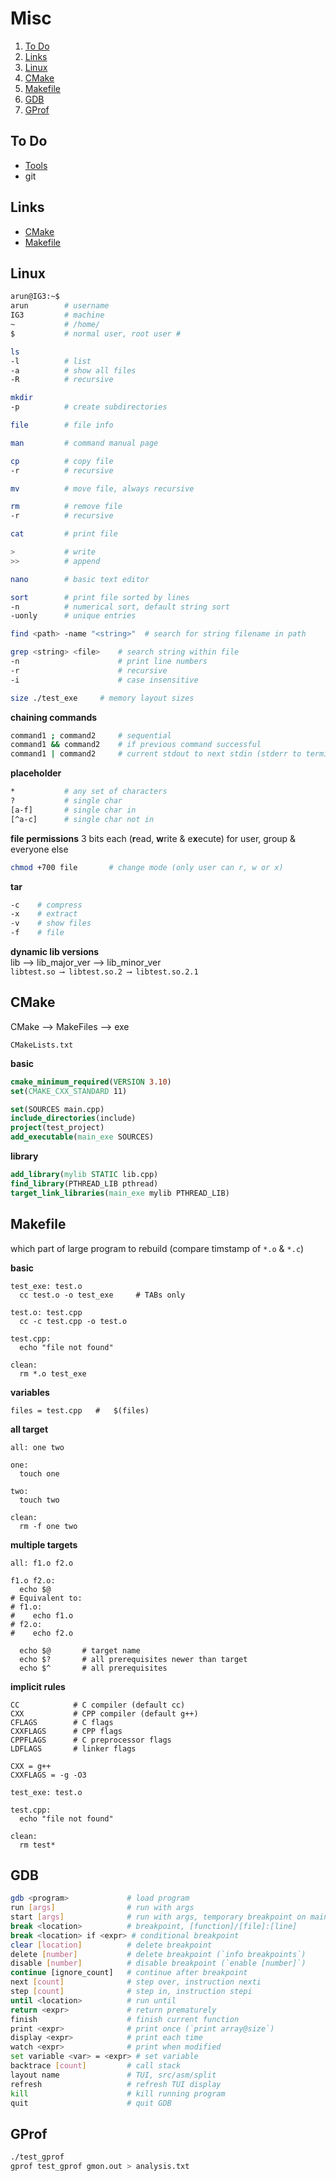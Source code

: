 # Misc

1. [To Do](#to-do)
2. [Links](#links)
3. [Linux](#linux)
4. [CMake](#cmake)
5. [Makefile](#makefile)
6. [GDB](#gdb)
7. [GProf](#gprof)

## To Do

- [Tools](https://cs.baylor.edu/~donahoo/tools/)
- git

## Links

- [CMake](https://codevion.github.io/#!cpp/cmake.md)
- [Makefile](https://makefiletutorial.com/)

## Linux

```sh
arun@IG3:~$
arun        # username
IG3         # machine
~           # /home/
$           # normal user, root user #
```

```sh
ls
-l          # list
-a          # show all files
-R          # recursive
```

```sh
mkdir
-p          # create subdirectories
```

```sh
file        # file info
```

```sh
man         # command manual page
```

```sh
cp          # copy file
-r          # recursive
```

```sh
mv          # move file, always recursive
```

```sh
rm          # remove file
-r          # recursive
```

```sh
cat         # print file
```

```sh
>           # write
>>          # append
```

```sh
nano        # basic text editor
```

```sh
sort        # print file sorted by lines
-n          # numerical sort, default string sort
-uonly      # unique entries
```

```sh
find <path> -name "<string>"  # search for string filename in path
```

```sh
grep <string> <file>    # search string within file
-n                      # print line numbers
-r                      # recursive
-i                      # case insensitive
```

```sh
size ./test_exe     # memory layout sizes
```

**chaining commands**  
```sh
command1 ; command2     # sequential
command1 && command2    # if previous command successful
command1 | command2     # current stdout to next stdin (stderr to terminal)
```

**placeholder**  
```sh
*           # any set of characters
?           # single char
[a-f]       # single char in
[^a-c]      # single char not in
```

**file permissions**  3 bits each (**r**ead, **w**rite & e**x**ecute) for user, group & everyone else  
```sh
chmod +700 file       # change mode (only user can r, w or x)
```

**tar**  
```sh
-c    # compress
-x    # extract
-v    # show files
-f    # file
```

**dynamic lib versions**  
lib ⟶ lib_major_ver ⟶ lib_minor_ver  
`libtest.so ⟶ libtest.so.2 ⟶ libtest.so.2.1`  

## CMake

CMake ⟶ MakeFiles ⟶ exe  

`CMakeLists.txt`  

**basic**  
```cmake
cmake_minimum_required(VERSION 3.10)
set(CMAKE_CXX_STANDARD 11)

set(SOURCES main.cpp)
include_directories(include)
project(test_project)
add_executable(main_exe SOURCES)
```

**library**  
```cmake
add_library(mylib STATIC lib.cpp)
find_library(PTHREAD_LIB pthread)
target_link_libraries(main_exe mylib PTHREAD_LIB)
```

## Makefile

which part of large program to rebuild (compare timstamp of `*.o` & `*.c`)  

**basic**  
```make
test_exe: test.o
  cc test.o -o test_exe     # TABs only

test.o: test.cpp
  cc -c test.cpp -o test.o

test.cpp:
  echo "file not found"

clean:
  rm *.o test_exe
```

**variables**  
```make
files = test.cpp   #   $(files)
```

**all target**  
```make
all: one two

one:
  touch one

two:
  touch two

clean:
  rm -f one two
```

**multiple targets**  
```make
all: f1.o f2.o

f1.o f2.o:
  echo $@
# Equivalent to:
# f1.o:
#	 echo f1.o
# f2.o:
#	 echo f2.o
```
```make
  echo $@       # target name
  echo $?       # all prerequisites newer than target
  echo $^       # all prerequisites
```

**implicit rules**  
```make
CC            # C compiler (default cc)
CXX           # CPP compiler (default g++)
CFLAGS        # C flags 
CXXFLAGS      # CPP flags
CPPFLAGS      # C preprocessor flags
LDFLAGS       # linker flags
```
```make
CXX = g++
CXXFLAGS = -g -O3

test_exe: test.o

test.cpp:
  echo "file not found"

clean:
  rm test*
```

## GDB

```sh
gdb <program>             # load program
run [args]                # run with args
start [args]              # run with args, temporary breakpoint on main()
break <location>          # breakpoint, [function]/[file]:[line]
break <location> if <expr> # conditional breakpoint
clear [location]          # delete breakpoint
delete [number]           # delete breakpoint (`info breakpoints`)
disable [number]          # disable breakpoint (`enable [number]`)
continue [ignore_count]   # continue after breakpoint
next [count]              # step over, instruction nexti
step [count]              # step in, instruction stepi
until <location>          # run until
return <expr>             # return prematurely
finish                    # finish current function
print <expr>              # print once (`print array@size`)
display <expr>            # print each time
watch <expr>              # print when modified
set variable <var> = <expr> # set variable
backtrace [count]         # call stack
layout name               # TUI, src/asm/split
refresh                   # refresh TUI display
kill                      # kill running program
quit                      # quit GDB
```

## GProf

```sh
./test_gprof
gprof test_gprof gmon.out > analysis.txt
```